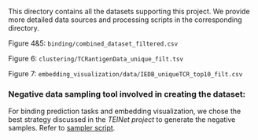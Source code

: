 
This directory contains all the datasets supporting this project. We provide more detailed data sources and processing scripts in the corresponding directory.

Figure 4&5: `binding/combined_dataset_filtered.csv`

Figure 6:  `clustering/TCRantigenData_unique_filt.tsv`

Figure 7:  `embedding_visualization/data/IEDB_uniqueTCR_top10_filt.csv`

### Negative data sampling tool involved in creating the dataset:

For binding prediction tasks and embedding visualization, we chose the best strategy discussed in the *TEINet project* to generate the negative samples. Refer to [sampler script](https://github.com/jiangdada1221/TEINet/blob/master/sampler.py).
